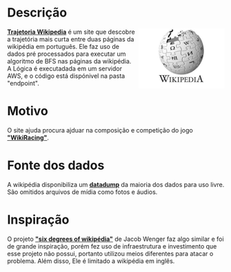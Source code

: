 # Descrição
<img src="https://github.com/joao-vta/trajetoria-wikipedia/blob/main/imgs/wikipedia-logo.jpg" align="right"
     alt="Size Limit logo by Anton Lovchikov" width="200" height="140">
**[Trajetoria Wikipedia]** é um site que descobre a trajetória mais curta entre duas páginas da wikipédia em português. Ele faz uso de dados pré processados para executar um algoritmo de BFS nas páginas da wikipédia.  
A Lógica é executadada em um servidor AWS, e o código está dispónivel na pasta "endpoint".

# Motivo
O site ajuda procura ajduar na composição e competição do jogo **["WikiRacing"]**.

# Fonte dos dados
A wikipédia disponibiliza um **[datadump]** da maioria dos dados para uso livre. São omitidos arquivos de mídia como fotos e áudios. 

# Inspiração  
O projeto **["six degrees of wikipédia"]** de Jacob Wenger faz algo similar e foi de grande inspiração, porém fez uso de infraestrutura e investimento que esse projeto não possui, portanto utilizou meios diferentes para atacar o problema. Além disso, Ele é limitado a wikipédia em inglês.

[Trajetoria Wikipedia]: https://joao-vta.github.io/trajetoria-wikipedia/index.html
["six degrees of wikipédia"]: https://github.com/jwngr/sdow
["WikiRacing"]: https://en.wikipedia.org/wiki/Wikiracing
[datadump]: https://dumps.wikimedia.org/ptwiki/
